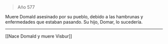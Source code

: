 > Año 577

Muere Domald asesinado por su pueblo, debido a las hambrunas y enfermedades que estaban pasando. Su hijo, Domar, lo sucedería.

---

[[Nace Domald y muere Visbur]]